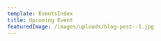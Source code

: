 ```yaml
---
template: EventsIndex
title: Upcoming Event
featuredImage: /images/uploads/blog-post--1.jpg
---
```

